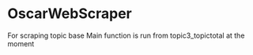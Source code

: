 # OscarWebScraper

For scraping topic base
Main function is run from topic3_topictotal at the moment
